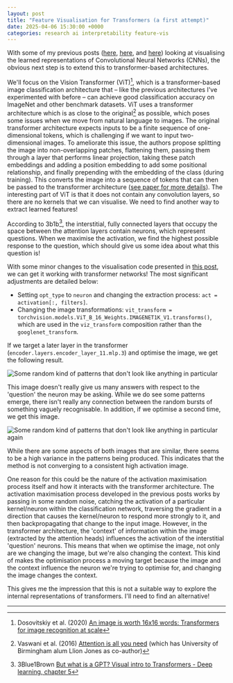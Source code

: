 ```yaml
---
layout: post
title: "Feature Visualisation for Transformers (a first attempt)"
date: 2025-04-06 15:30:00 +0000
categories: research ai interpretability feature-vis
---
```


With some of my previous posts ([here](../../../2024/01/03/unreg_feature_extract.html), [here](../../../2024/01/04/reg-feature-extract.html), and [here](../../../2025/04/02/act-max.html)) looking at visualising the learned representations of Convolutional Neural Networks (CNNs), the obvious next step is to extend this to transformer-based architectures. 

We'll focus on the Vision Transformer (ViT)[^1], which is a transformer-based image classification architecture that – like the previous architectures I've experimented with before – can achieve good classification accuracy on ImageNet and other benchmark datasets. ViT uses a transformer architecture which is as close to the original[^2] as possible, which poses some issues when we move from natural language to images. The original transformer architecture expects inputs to be a finite sequence of one-dimensional tokens, which is challenging if we want to input two-dimensional images. To ameliorate this issue, the authors propose splitting the image into non-overlapping patches, flattening them, passing them through a layer that performs linear projection, taking these patch embeddings and adding a position embedding to add some positional relationship, and finally prepending with the embedding of the class (during training). This converts the image into a sequence of tokens that can then be passed to the transformer architecture ([see paper for more details](https://arxiv.org/pdf/2010.11929)). The interesting part of ViT is that it does not contain any convolution layers, so there are no kernels that we can visualise. We need to find another way to extract learned features!

According to 3b1b[^3], the interstitial, fully connected layers that occupy the space between the attention layers contain neurons, which represent questions. When we maximise the activation, we find the highest possible response to the question, which should give us some idea about what this question is!

With some minor changes to the visualisation code presented in [this post](../../../2025/04/02/act-max.html), we can get it working with transformer networks! The most significant adjustments are detailed below:
- Setting `opt_type` to `neuron` and changing the extraction process: `act = activation[:, filters]`. 
- Changing the image transformations: `vit_transform = torchvision.models.ViT_B_16_Weights.IMAGENET1K_V1.transforms()`, which are used in the `viz_transform` composition rather than the `googlenet_transform`.

If we target a later layer in the transformer (`encoder.layers.encoder_layer_11.mlp.3`) and optimise the image, we get the following result.

![Some random kind of patterns that don't look like anything in particular](res/transformer_vis_1.png)

This image doesn't really give us many answers with respect to the 'question' the neuron may be asking. While we do see some patterns emerge, there isn't really any connection between the random bursts of something vaguely recognisable. In addition, if we optimise a second time, we get this image.

![Some random kind of patterns that don't look like anything in particular again](res/transformer_vis_2.png)

While there are some aspects of both images that are similar, there seems to be a high variance in the patterns being produced. This indicates that the method is not converging to a consistent high activation image.

One reason for this could be the nature of the activation maximisation process itself and how it interacts with the transformer architecture. The activation maximisation process developed in the previous posts works by passing in some random noise, catching the activation of a particular kernel/neuron within the classification network, traversing the gradient in a direction that causes the kernel/neuron to respond more strongly to it, and then backpropagating that change to the input image. However, in the transformer architecture, the 'context' of information within the image (extracted by the attention heads) influences the activation of the interstitial 'question' neurons. This means that when we optimise the image, not only are we changing the image, but we're also changing the context. This kind of makes the optimisation process a moving target because the image and the context influence the neuron we're trying to optimise for, and changing the image changes the context.

This gives me the impression that this is not a suitable way to explore the internal representations of transformers. I'll need to find an alternative!

---
[^1]: Dosovitskiy et al. (2020) [An image is worth 16x16 words: Transformers for image recognition at scale](https://arxiv.org/pdf/2010.11929)
[^2]: Vaswani et al. (2016) [Attention is all you need](https://proceedings.neurips.cc/paper/2017/file/3f5ee243547dee91fbd053c1c4a845aa-Paper.pdf) (which has University of Birmingham alum Llion Jones as co-author)
[^3]: 3Blue1Brown [But what is a GPT? Visual intro to Transformers - Deep learning, chapter 5](https://www.3blue1brown.com/lessons/gpt)